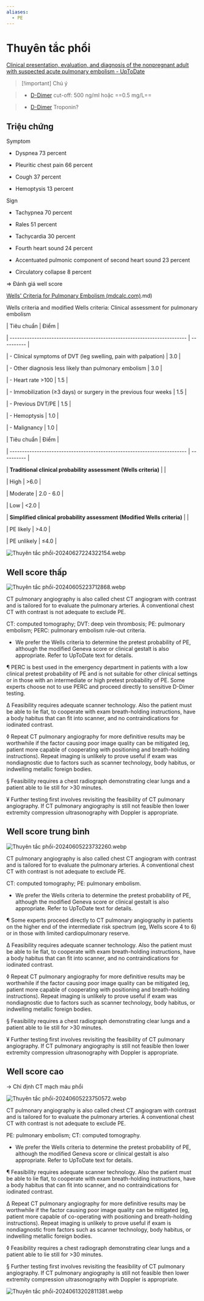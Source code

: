 ```yaml
---
aliases:
  - PE
---
```

# Thuyên tắc phổi  
  
[Clinical presentation, evaluation, and diagnosis of the nonpregnant adult with suspected acute pulmonary embolism - UpToDate](https://www.uptodate.com/contents/clinical-presentation-evaluation-and-diagnosis-of-the-nonpregnant-adult-with-suspected-acute-pulmonary-embolism?source=history_widget)  
  
  
> [!important] Chú ý  
> - [D-Dimer](./D-Dimer.md) cut-off: 500 ng/ml hoặc ==0.5 mg/L==  
> - [D-Dimer](./D-Dimer.md) Troponin?  
  
  
## Triệu chứng  
Symptom  
- Dyspnea	73 percent  
- Pleuritic chest pain	66 percent  
- Cough	37 percent  
- Hemoptysis	13 percent  
Sign  
- Tachypnea	70 percent  
- Rales	51 percent  
- Tachycardia	30 percent  
- Fourth heart sound	24 percent  
- Accentuated pulmonic component of second heart sound	23 percent  
- Circulatory collapse	8 percent  
  
=> Đánh giá well score  
  
[Wells' Criteria for Pulmonary Embolism (mdcalc.com)](mdcalc.com).md)  
  
Wells criteria and modified Wells criteria: Clinical assessment for pulmonary embolism  
  
| Tiêu chuẩn                                                               | Điểm       |  
| ------------------------------------------------------------------------ | ---------- |  
| - Clinical symptoms of DVT (leg swelling, pain with palpation)           | 3.0        |  
| - Other diagnosis less likely than pulmonary embolism                    | 3.0        |  
| - Heart rate >100                                                        | 1.5        |  
| - Immobilization (≥3 days) or surgery in the previous four weeks         | 1.5        |  
| - Previous DVT/PE                                                        | 1.5        |  
| - Hemoptysis                                                             | 1.0        |  
| - Malignancy                                                             | 1.0        |  
  
| Tiêu chuẩn                                                               | Điểm       |  
| ------------------------------------------------------------------------ | ---------- |  
| **Traditional clinical probability assessment (Wells criteria)**         |            |  
| High                                                                     | >6.0       |  
| Moderate                                                                 | 2.0 - 6.0 |  
| Low                                                                      | <2.0       |  
| **Simplified clinical probability assessment (Modified Wells criteria)** |            |  
| PE likely                                                                | >4.0       |  
| PE unlikely                                                              | ≤4.0       |  
  
![Thuyên tắc phổi-20240627224322154.webp](../200%20FILES/201%20Image/Thuy%C3%AAn%20t%E1%BA%AFc%20ph%E1%BB%95i-20240627224322154.webp)  
  
## Well score thấp  
  
![Thuyên tắc phổi-20240605223712868.webp](../200%20FILES/201%20Image/Thuy%C3%AAn%20t%E1%BA%AFc%20ph%E1%BB%95i-20240605223712868.webp)  
CT pulmonary angiography is also called chest CT angiogram with contrast and is tailored for to evaluate the pulmonary arteries. A conventional chest CT with contrast is not adequate to exclude PE.  
CT: computed tomography; DVT: deep vein thrombosis; PE: pulmonary embolism; PERC: pulmonary embolism rule-out criteria.  
  
* We prefer the Wells criteria to determine the pretest probability of PE, although the modified Geneva score or clinical gestalt is also appropriate. Refer to UpToDate text for details.  
  
¶ PERC is best used in the emergency department in patients with a low clinical pretest probability of PE and is not suitable for other clinical settings or in those with an intermediate or high pretest probability of PE. Some experts choose not to use PERC and proceed directly to sensitive D-Dimer testing.  
  
Δ Feasibility requires adequate scanner technology. Also the patient must be able to lie flat, to cooperate with exam breath-holding instructions, have a body habitus that can fit into scanner, and no contraindications for iodinated contrast.  
  
◊ Repeat CT pulmonary angiography for more definitive results may be worthwhile if the factor causing poor image quality can be mitigated (eg, patient more capable of cooperating with positioning and breath-holding instructions). Repeat imaging is unlikely to prove useful if exam was nondiagnostic due to factors such as scanner technology, body habitus, or indwelling metallic foreign bodies.  
  
§ Feasibility requires a chest radiograph demonstrating clear lungs and a patient able to lie still for >30 minutes.  
  
¥ Further testing first involves revisiting the feasibility of CT pulmonary angiography. If CT pulmonary angiography is still not feasible then lower extremity compression ultrasonography with Doppler is appropriate.  
## Well score trung bình  
  
![Thuyên tắc phổi-20240605223732260.webp](../200%20FILES/201%20Image/Thuy%C3%AAn%20t%E1%BA%AFc%20ph%E1%BB%95i-20240605223732260.webp)  
CT pulmonary angiography is also called chest CT angiogram with contrast and is tailored for to evaluate the pulmonary arteries. A conventional chest CT with contrast is not adequate to exclude PE.  
CT: computed tomography; PE: pulmonary embolism.  
  
* We prefer the Wells criteria to determine the pretest probability of PE, although the modified Geneva score or clinical gestalt is also appropriate. Refer to UpToDate text for details.  
  
¶ Some experts proceed directly to CT pulmonary angiography in patients on the higher end of the intermediate risk spectrum (eg, Wells score 4 to 6) or in those with limited cardiopulmonary reserve.  
  
Δ Feasibility requires adequate scanner technology. Also the patient must be able to lie flat, to cooperate with exam breath-holding instructions, have a body habitus that can fit into scanner, and no contraindications for iodinated contrast.  
  
◊ Repeat CT pulmonary angiography for more definitive results may be worthwhile if the factor causing poor image quality can be mitigated (eg, patient more capable of cooperating with positioning and breath-holding instructions). Repeat imaging is unlikely to prove useful if exam was nondiagnostic due to factors such as scanner technology, body habitus, or indwelling metallic foreign bodies.  
  
§ Feasibility requires a chest radiograph demonstrating clear lungs and a patient able to lie still for >30 minutes.  
  
¥ Further testing first involves revisiting the feasibility of CT pulmonary angiography. If CT pulmonary angiography is still not feasible then lower extremity compression ultrasonography with Doppler is appropriate.  
## Well score cao  
-> Chỉ định CT mạch máu phổi  
  
  
![Thuyên tắc phổi-20240605223750572.webp](../200%20FILES/201%20Image/Thuy%C3%AAn%20t%E1%BA%AFc%20ph%E1%BB%95i-20240605223750572.webp)  
  
CT pulmonary angiography is also called chest CT angiogram with contrast and is tailored for to evaluate the pulmonary arteries. A conventional chest CT with contrast is not adequate to exclude PE.  
PE: pulmonary embolism; CT: computed tomography.  
* We prefer the Wells criteria to determine the pretest probability of PE, although the modified Geneva score or clinical gestalt is also appropriate. Refer to UpToDate text for details.  
¶ Feasibility requires adequate scanner technology. Also the patient must be able to lie flat, to cooperate with exam breath-holding instructions, have a body habitus that can fit into scanner, and no contraindications for iodinated contrast.  
Δ Repeat CT pulmonary angiography for more definitive results may be worthwhile if the factor causing poor image quality can be mitigated (eg, patient more capable of co-operating with positioning and breath-holding instructions). Repeat imaging is unlikely to prove useful if exam is nondiagnostic from factors such as scanner technology, body habitus, or indwelling metallic foreign bodies.  
◊ Feasibility requires a chest radiograph demonstrating clear lungs and a patient able to lie still for >30 minutes.  
§ Further testing first involves revisiting the feasibility of CT pulmonary angiography. If CT pulmonary angiography is still not feasible then lower extremity compression ultrasonography with Doppler is appropriate.  
  
  
![Thuyên tắc phổi-20240613202811381.webp](../200%20FILES/201%20Image/Thuy%C3%AAn%20t%E1%BA%AFc%20ph%E1%BB%95i-20240613202811381.webp)